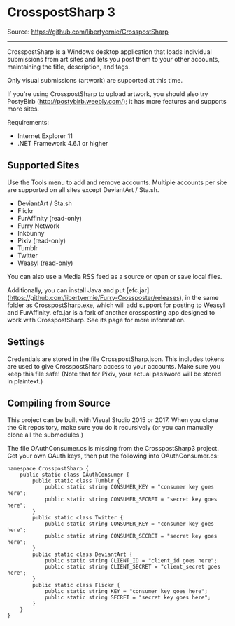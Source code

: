 CrosspostSharp 3
================

Source: https://github.com/libertyernie/CrosspostSharp

--------------------

CrosspostSharp is a Windows desktop application that loads individual
submissions from art sites and lets you post them to your other
accounts, maintaining the title, description, and tags.

Only visual submissions (artwork) are supported at this time.

If you're using CrosspostSharp to upload artwork, you should also try PostyBirb
(http://postybirb.weebly.com/); it has more features and supports more sites.

Requirements:

* Internet Explorer 11
* .NET Framework 4.6.1 or higher

Supported Sites
---------------

Use the Tools menu to add and remove accounts. Multiple accounts per site are
supported on all sites except DeviantArt / Sta.sh.

* DeviantArt / Sta.sh
* Flickr
* FurAffinity (read-only)
* Furry Network
* Inkbunny
* Pixiv (read-only)
* Tumblr
* Twitter
* Weasyl (read-only)

You can also use a Media RSS feed as a source or open or save local files.

Additionally, you can install Java and put [efc.jar]
(https://github.com/libertyernie/Furry-Crossposter/releases),
in the same folder as CrosspostSharp.exe, which will add support for posting
to Weasyl and FurAffinity. efc.jar is a fork of another crossposting app
designed to work with CrosspostSharp. See its page for more information.

Settings
--------

Credentials are stored in the file CrosspostSharp.json. This includes tokens
are used to give CrosspostSharp access to your accounts. Make sure you keep
this file safe! (Note that for Pixiv, your actual password will be stored in
plaintext.)

Compiling from Source
---------------------

This project can be built with Visual Studio 2015 or 2017. When you clone the
Git repository, make sure you do it recursively (or you can manually clone all
the submodules.)

The file OAuthConsumer.cs is missing from the CrosspostSharp3 project. Get your own
OAuth keys, then put the following into OAuthConsumer.cs:

    namespace CrosspostSharp {
        public static class OAuthConsumer {
            public static class Tumblr {
                public static string CONSUMER_KEY = "consumer key goes here";
                public static string CONSUMER_SECRET = "secret key goes here";
            }
            public static class Twitter {
                public static string CONSUMER_KEY = "consumer key goes here";
                public static string CONSUMER_SECRET = "secret key goes here";
            }
            public static class DeviantArt {
                public static string CLIENT_ID = "client_id goes here";
                public static string CLIENT_SECRET = "client_secret goes here";
            }
            public static class Flickr {
                public static string KEY = "consumer key goes here";
                public static string SECRET = "secret key goes here";
            }
        }
    }
